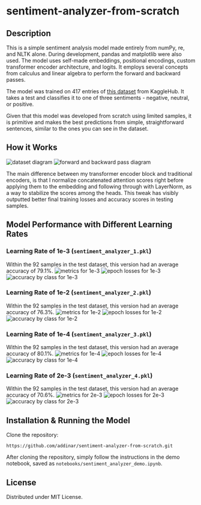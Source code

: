 # sentiment-analyzer-from-scratch

## Description
This is a simple sentiment analysis model made entirely from numPy, re, and NLTK alone. During development, pandas and matplotlib were also used. The model uses self-made embeddings, positional encodings, custom transformer encoder architecture, and logits. It employs several concepts from calculus and linear algebra to perform the forward and backward passes. 

The model was trained on 417 entries of [this dataset](https://www.kaggle.com/datasets/nursyahrina/chat-sentiment-dataset) from KaggleHub. It takes a test and classifies it to one of three sentiments - negative, neutral, or positive.

Given that this model was developed from scratch using limited samples, it is primitive and makes the best predictions from simple, straightforward sentences, similar to the ones you can see in the dataset.

## How it Works
![dataset diagram](assets/ds_split_diagram.png)
![forward and backward pass diagram](assets/f_b_diagram.png)

The main difference between my transformer encoder block and traditional encoders, is that I normalize concatenated attention scores right before applying them to the embedding and following through with LayerNorm, as a way to stabilize the scores among the heads. This tweak has visibly outputted better final training losses and accuracy scores in testing samples.  

## Model Performance with Different Learning Rates

### Learning Rate of 1e-3 (`sentiment_analyzer_1.pkl`)
Within the 92 samples in the test dataset, this version had an average accuracy of 79.1%.
![metrics for 1e-3](assets/1e_3_1.png)
![epoch losses for 1e-3](assets/1e_3_2.png)
![accuracy by class for 1e-3](assets/1e_3_3.png)

### Learning Rate of 1e-2 (`sentiment_analyzer_2.pkl`)
Within the 92 samples in the test dataset, this version had an average accuracy of 76.3%.
![metrics for 1e-2](assets/1e_2_1.png)
![epoch losses for 1e-2](assets/1e_2_2.png)
![accuracy by class for 1e-2](assets/1e_2_3.png)

### Learning Rate of 1e-4 (`sentiment_analyzer_3.pkl`)
Within the 92 samples in the test dataset, this version had an average accuracy of 80.1%.
![metrics for 1e-4](assets/1e_4_1.png)
![epoch losses for 1e-4](assets/1e_4_2.png)
![accuracy by class for 1e-4](assets/1e_4_3.png)

### Learning Rate of 2e-3 (`sentiment_analyzer_4.pkl`)
Within the 92 samples in the test dataset, this version had an average accuracy of 70.6%.
![metrics for 2e-3](assets/2e_3_1.png)
![epoch losses for 2e-3](assets/2e_3_2.png)
![accuracy by class for 2e-3](assets/2e_3_3.png)

## Installation & Running the Model
Clone the repository:
```
https://github.com/addinar/sentiment-analyzer-from-scratch.git
```

After cloning the repository, simply follow the instructions in the demo notebook, saved as `notebooks/sentiment_analyzer_demo.ipynb`.

## License
Distributed under MIT License.
